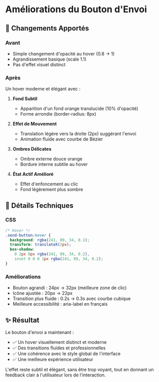 # Améliorations du Bouton d'Envoi

## 🎨 Changements Apportés

### Avant
- Simple changement d'opacité au hover (0.8 → 1)
- Agrandissement basique (scale 1.1)
- Pas d'effet visuel distinct

### Après
Un hover moderne et élégant avec :

1. **Fond Subtil**
   - Apparition d'un fond orange translucide (10% d'opacité)
   - Forme arrondie (border-radius: 8px)

2. **Effet de Mouvement**
   - Translation légère vers la droite (2px) suggérant l'envoi
   - Animation fluide avec courbe de Bézier

3. **Ombres Délicates**
   - Ombre externe douce orange
   - Bordure interne subtile au hover

4. **État Actif Amélioré**
   - Effet d'enfoncement au clic
   - Fond légèrement plus sombre

## 🔧 Détails Techniques

### CSS
```css
/* Hover */
.send-button:hover {
  background: rgba(241, 89, 34, 0.1);
  transform: translateX(2px);
  box-shadow: 
    0 2px 8px rgba(241, 89, 34, 0.2),
    inset 0 0 0 1px rgba(241, 89, 34, 0.2);
}
```

### Améliorations
- Bouton agrandi : 24px → 32px (meilleure zone de clic)
- Icône ajustée : 20px → 22px
- Transition plus fluide : 0.2s → 0.3s avec courbe cubique
- Meilleure accessibilité : aria-label en français

## ✨ Résultat

Le bouton d'envoi a maintenant :
- ✅ Un hover visuellement distinct et moderne
- ✅ Des transitions fluides et professionnelles
- ✅ Une cohérence avec le style global de l'interface
- ✅ Une meilleure expérience utilisateur

L'effet reste subtil et élégant, sans être trop voyant, tout en donnant un feedback clair à l'utilisateur lors de l'interaction. 